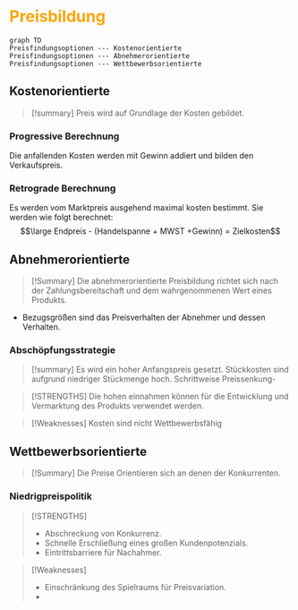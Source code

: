 # <font color = "orange">Preisbildung</font>

``` mermaid 
graph TD
Preisfindungsoptionen --- Kostenorientierte
Preisfindungsoptionen --- Abnehmerorientierte
Preisfindungsoptionen --- Wettbewerbsorientierte
```

## Kostenorientierte
>[!summary]
>Preis wird auf Grundlage der Kosten gebildet.
### Progressive Berechnung
Die anfallenden Kosten werden mit Gewinn addiert und bilden den Verkaufspreis.  
### Retrograde Berechnung 
Es werden vom Marktpreis ausgehend maximal kosten bestimmt. 
Sie werden wie folgt berechnet:
$$\large Endpreis - (Handelspanne + MWST +Gewinn) = Zielkosten$$
## Abnehmerorientierte
>[!Summary]
>Die abnehmerorientierte Preisbildung richtet sich nach der Zahlungsbereitschaft und dem wahrgenommenen Wert eines Produkts.
- Bezugsgrößen sind das Preisverhalten der Abnehmer und dessen Verhalten.
### Abschöpfungsstrategie
>[!summary]
>Es wird ein hoher Anfangspreis gesetzt.
>Stückkosten sind aufgrund niedriger Stückmenge hoch.
>Schrittweise Preissenkung-

>[!STRENGTHS]
>Die hohen einnahmen können für die Entwicklung und Vermarktung des Produkts verwendet werden.

>[!Weaknesses]
>Kosten sind nicht Wettbewerbsfähig
## Wettbewerbsorientierte

>[!Summary]
>Die Preise Orientieren sich an denen der Konkurrenten.
>

### Niedrigpreispolitik 
>[!STRENGTHS]
>- Abschreckung von Konkurrenz. 
>- Schnelle Erschließung eines großen Kundenpotenzials.
>- Eintrittsbarriere für Nachahmer.

>[!Weaknesses]
>- Einschränkung des Spielraums für Preisvariation.
>- 

